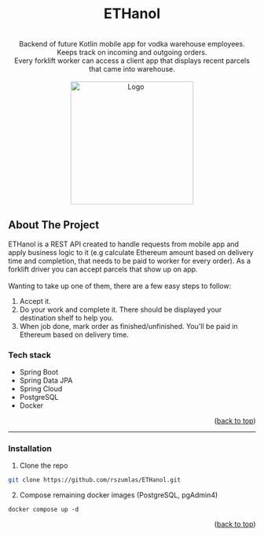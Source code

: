 <div align="center">
<h1 align="center">ETHanol</h1>

<br>

<a align="center">
Backend of future Kotlin mobile app for vodka warehouse employees. Keeps track on incoming and outgoing orders. <br>
Every forklift worker can access a client app that displays recent parcels that came into warehouse.
</a>
<br><br>
<img src="https://i.ibb.co/kXJBD13/forklift-reverse.png" alt="Logo" width="250">
</div>


<!-- ABOUT THE PROJECT -->
## About The Project

ETHanol is a REST API created to handle requests from mobile app and apply business logic to it (e.g calculate Ethereum amount based on delivery time and completion, that needs to be paid to worker for every order).
As a forklift driver you can accept parcels that show up on app.
<br><br>
Wanting to take up one of them, there are a few easy steps to follow:
1. Accept it.
2. Do your work and complete it. There should be displayed your destination shelf to help you.
3. When job done, mark order as finished/unfinished. You'll be paid in Ethereum based on delivery time.

### Tech stack

* Spring Boot
* Spring Data JPA
* Spring Cloud
* PostgreSQL
* Docker

<p align="right">(<a href="#readme-top">back to top</a>)</p>

***

### Installation
1. Clone the repo
  ```sh
  git clone https://github.com/rszumlas/ETHanol.git
  ```
2. Compose remaining docker images (PostgreSQL, pgAdmin4)
  ```
  docker compose up -d
  ```
<p align="right">(<a href="#readme-top">back to top</a>)</p>

